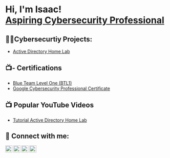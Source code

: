 <h1>Hi, I'm Isaac! <br/><a href="https://www.linkedin.com/in/isaac-korley-91013a183/"> Aspiring Cybersecurity Professional</a>
<h2>👨‍💻Cybersecurtiy Projects:</h2>

-  [Active Directory Home Lab](https://github.com/ikorley/Active-Directory-Lab)

<h2>📺- Certifications </h2>

- [Blue Team Level One (BTL1)](https://www.credly.com/badges/a26af275-1e64-4303-a340-1deefe9c6ae1/public_url)
- [Google Cybersecurity Professional Certificate](https://www.credly.com/badges/0122493c-c3e6-4ab6-895a-435f4779884a/public_url)


<h2>📺 Popular YouTube Videos</h2>

- [Tutorial Active Directory Home Lab](https://www.youtube.com/watch?v=a83ASGn_V_s)


<h2> 🤳 Connect with me:</h2>

[<img align="left" alt="JoshMadakor | YouTube" width="22px" src="https://cdn.jsdelivr.net/npm/simple-icons@v3/icons/youtube.svg" />][youtube]
[<img align="left" alt="JoshMadakor | Twitter" width="22px" src="https://cdn.jsdelivr.net/npm/simple-icons@v3/icons/twitter.svg" />][twitter]
[<img align="left" alt="JoshMadakor | LinkedIn" width="22px" src="https://cdn.jsdelivr.net/npm/simple-icons@v3/icons/linkedin.svg" />][linkedin]
[<img align="left" alt="JoshMadakor | Instagram" width="22px" src="https://cdn.jsdelivr.net/npm/simple-icons@v3/icons/instagram.svg" />][instagram]

[twitter]: https://twitter.com/joshmadakor
[youtube]: https://www.youtube.com/c/joshmadakor
[instagram]: https://www.instagram.com/joshmadakor/
[linkedin]: https://www.linkedin.com/in/isaac-korley-91013a183/

<!--
**joshmadakor1/joshmadakor1** is a ✨ _special_ ✨ repository because its `README.md` (this file) appears on your GitHub profile.

Here are some ideas to get you started:

- 🔭 I’m currently working on ...
- 🌱 I’m currently learning ...
- 👯 I’m looking to collaborate on ...
- 🤔 I’m looking for help with ...
- 💬 Ask me about ...
- 📫 How to reach me: ...
- 😄 Pronouns: ...
- ⚡ Fun fact: ...
-->
